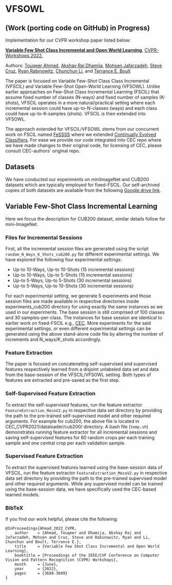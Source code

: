 # VFSOWL

## (Work (porting code on GitHub) in Progress)

Implementation for our CVPR workshop paper listed below:  

**[Variable Few Shot Class Incremental and Open World Learning](https://openaccess.thecvf.com/content/CVPR2022W/CLVision/html/Ahmad_Variable_Few_Shot_Class_Incremental_and_Open_World_Learning_CVPRW_2022_paper.html)**, [CVPR-Workshops 2022.](https://cvpr2022.thecvf.com/)

Authors: [Touqeer Ahmad](https://sites.google.com/site/touqeerahmadsite/Touqeer?authuser=0), [Akshay Raj Dhamija](https://akshay-raj-dhamija.github.io/), [Mohsen Jafarzadeh](http://www.mohsen-jafarzadeh.com/index.php), [Steve Cruz](https://scholar.google.com/citations?user=_zl-yoMAAAAJ&hl=en), [Ryan Rabinowitz](https://scholar.google.com/citations?hl=en&user=w-3eXsMAAAAJ), [Chunchun Li](https://scholar.google.com/citations?user=xPJiRT0AAAAJ&hl=en), and [Terrance E. Boult](https://vast.uccs.edu/~tboult/) 

The paper is focused on Variable Few-Shot Class Class Incremental (VFSCIL) and Variable Few-Shot Open-World Learning (VFSOWL). Unlike earlier approaches on Few-Shot Class Incremental Learning (FSCIL) that assume fixed number of classes (N-ways) and fixed number of samples (K-shots), VFSCIL operates in a more natural/practical setting where each incremental session could have up-to-N-classes (ways) and each class could have up-to-K-samples (shots). VFSCIL is then extended into VFSOWL.

The approach extended for VFSCIL/VFSOWL stems from our concurrent work on FSCIL named [FeSSSS](https://github.com/TouqeerAhmad/FeSSSS) where we extended [Continually Evolved Classifiers](https://github.com/icoz69/CEC-CVPR2021). For ease we provide our code integrated into CEC repo where we have made changes to their original code, for licensing of CEC, please consult CEC-authors' original repo. 


## Datasets
We have conducted our experiments on miniImageNet and CUB200 datasets which are typically employed for fixed-FSCIL. Our self-archived copies of both datasets are available from the following [Google drive link](https://drive.google.com/drive/folders/1aDz6m1CkDsUdnvvHNFWJVks4s6mAUvsE?usp=sharing). 

## Variable Few-Shot Class Incremental Learning
Here we focus the description for CUB200 dataset, similar details follow for mini-ImageNet. 

### Files for Incremental Sessions
First, all the incremental session files are generated using the script ```random_N_Ways_K_Shots_cub200.py``` for different experimental settings. We have explored the following four experimental settings: 

* Up-to 10-Ways, Up-to 10-Shots (15 incremental sessions)
* Up-to 10-Ways, Up-to 5-Shots (15 incremental sessions)
* Up-to 5-Ways, Up-to 5-Shots (30 incremental sessions)
* Up-to 5-Ways, Up-to 10-Shots (30 incremental sessions)

For each experimental setting, we generate 5 experiments and those session files are made available in respective directories inside experiments_cub200 directory for using exactly the same instances as we used in our experiments. The base session is still comprised of 100 classes and 30 samples-per-class. The instances for base session are identical to earlier work on fixed-FSCIL e.g., [CEC](https://github.com/icoz69/CEC-CVPR2021). More experiments for the said experimental settings, or even different experimental settings can be generated using the above stand-alone code file by altering the number of increments and N_ways/K_shots accordingly.       

### Feature Extraction
The paper is focused on concatenating self-supervised and supervised features respectively learned from a disjoint unlabeled data set and data from the base-session of the VFSCIL/VFSOWL setting. Both types of features are extracted and pre-saved as the first step.  

### Self-Supervised Feature Extraction
To extract the self-supervised features, run the feature extractor ```FeatureExtraction_MocoV2.py``` in respective data set directory by providing the path to the pre-trained self-supervised model and other required arguments. For example for cub200, the above file is located in CEC_CVPR2021/dataloader/cub200/ directory. A bash file (```temp.sh```) demonstrates running feature extractor for all incremental sessions and saving self-supervised features for 60 random crops per each training sample and one central crop per each validation sample.   

### Supervised Feature Extraction
To extract the supervised features learned using the base-session data of VFSCIL, run the feature extractor ```FeatureExtraction_MocoV2.py``` in respective data set directory by providing the path to the pre-trained supervised model and other required arguments. While any supervised model can be trained using the base-session data, we have specifically used the CEC-based learned models.




### BibTeX
If you find our work helpful, please cite the following:

```
@InProceedings{Ahmad_2022_CVPR,
    author    = {Ahmad, Touqeer and Dhamija, Akshay Raj and Jafarzadeh, Mohsen and Cruz, Steve and Rabinowitz, Ryan and Li, Chunchun and Boult, Terrance E.},
    title     = {Variable Few Shot Class Incremental and Open World Learning},
    booktitle = {Proceedings of the IEEE/CVF Conference on Computer Vision and Pattern Recognition (CVPR) Workshops},
    month     = {June},
    year      = {2022},
    pages     = {3688-3699}
}
``` 
